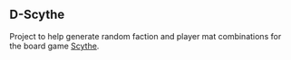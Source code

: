 ## D-Scythe
Project to help generate random faction and player mat combinations for the board game [Scythe](https://boardgamegeek.com/boardgame/169786/scythe).
